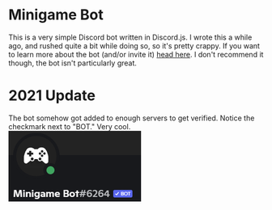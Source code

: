 # Minigame Bot
This is a very simple Discord bot written in Discord.js. I wrote this a while ago, and rushed quite a bit while doing so, so it's pretty crappy. If you want to learn more about the bot (and/or invite it) [head here](https://arjhantoteck.vercel.app/minigame%20bot.html). I don't recommend it though, the bot isn't particularly great.

# 2021 Update
The bot somehow got added to enough servers to get verified. Notice the checkmark next to "BOT." Very cool.
![Epic checkmark](verified.png)
